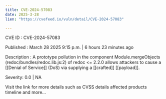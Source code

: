 ```yaml
---
title: CVE-2024-57083
date: 2025-3-28
lien: "https://cvefeed.io/vuln/detail/CVE-2024-57083"

---
```


CVE ID : CVE-2024-57083

Published :  March 28
2025
9:15 p.m. | 6 hours
23 minutes ago

Description : A prototype pollution in the component Module.mergeObjects (redoc/bundles/redoc.lib.js:2) of redoc <= 2.2.0 allows attackers to cause a [[Denial of Service]] (DoS) via supplying a [[crafted]] [[payload]].

Severity: 0.0 | NA

Visit the link for more details
such as CVSS details
affected products
timeline
and more...
